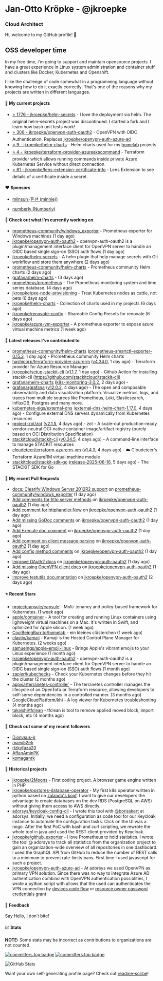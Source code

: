 # Jan-Otto Kröpke - @jkroepke
### Cloud Architect 

Hi, welcome to my GitHub profile! 👋

## OSS developer time
In my free time, I'm going to support and maintain opensource projects. I have a great experience in Linux system administration and container stuff and clusters like Docker, Kubernetes and Openshift.

I like the challenge of code somewhat in a programming language without knowing how to do it exactly correctly. That's one of the reasons why my projects are written in different languages.

#### 🌱 My current projects
- [⭐️ 1776 - jkroepke/helm-secrets](https://github.com/jkroepke/helm-secrets) - I love the deployment via helm. The original helm-secrets project was discontinued. I started a fork and I learn how bash unit tests work!
- [⭐️ 306 - jkroepke/openvpn-auth-oauth2](https://github.com/jkroepke/openvpn-auth-oauth2) - OpenVPN with OIDC Authentication. Replaces  [jkroepke/openvpn-auth-azure-ad](https://github.com/jkroepke/openvpn-auth-azure-ad) 
- [⭐️ 9 - jkroepke/helm-charts](https://github.com/jkroepke/helm-charts) - Helm charts used for my [homelab](https://github.com/jkroepke/homelab) projects.
- [⭐️ 4 - jkroepke/terraform-provider-azureakscommand](https://github.com/jkroepke/terraform-provider-azureakscommand) - Terraform provider which allows running commands inside private Azure Kubernetes Service without direct connection.
- [⭐️ 61 - jkroepke/lens-extension-certificate-info](https://github.com/jkroepke/lens-extension-certificate-info) - Lens Extension to see details of a certificate inside a secret.

#### ❤️ Sponsors

- [miinsun (민선 (minnie))](https://github.com/miinsun)

- [numberly (Numberly)](https://github.com/numberly)


#### 👷 Check out what I'm currently working on

- [prometheus-community/windows_exporter](https://github.com/prometheus-community/windows_exporter) - Prometheus exporter for Windows machines (1 day ago)
- [jkroepke/openvpn-auth-oauth2](https://github.com/jkroepke/openvpn-auth-oauth2) - openvpn-auth-oauth2 is a plugin/management interface client for OpenVPN server to handle an OIDC based single sign-on (SSO) auth flows (1 day ago)
- [jkroepke/helm-secrets](https://github.com/jkroepke/helm-secrets) - A helm plugin that help manage secrets with Git workflow and store them anywhere (2 days ago)
- [prometheus-community/helm-charts](https://github.com/prometheus-community/helm-charts) - Prometheus community Helm charts (2 days ago)
- [grafana/helm-charts](https://github.com/grafana/helm-charts) -  (3 days ago)
- [prometheus/prometheus](https://github.com/prometheus/prometheus) - The Prometheus monitoring system and time series database. (4 days ago)
- [jkroepke/pxe-node-provisioning](https://github.com/jkroepke/pxe-node-provisioning) - Treat Kubernetes nodes as cattle, not pets (6 days ago)
- [jkroepke/helm-charts](https://github.com/jkroepke/helm-charts) - Collection of charts used in my projects (6 days ago)
- [jkroepke/renovate-config](https://github.com/jkroepke/renovate-config) - Shareable Config Presets for renovate (6 days ago)
- [jkroepke/azure-vm-exporter](https://github.com/jkroepke/azure-vm-exporter) - A prometheus exporter to expose azure virtual machine metrics (1 week ago)

#### 🔭 Latest releases I've contributed to

- [prometheus-community/helm-charts](https://github.com/prometheus-community/helm-charts) ([prometheus-smartctl-exporter-0.15.3](https://github.com/prometheus-community/helm-charts/releases/tag/prometheus-smartctl-exporter-0.15.3), 1 day ago) - Prometheus community Helm charts
- [hashicorp/terraform-provider-azurerm](https://github.com/hashicorp/terraform-provider-azurerm) ([v4.34.0](https://github.com/hashicorp/terraform-provider-azurerm/releases/tag/v4.34.0), 1 day ago) - Terraform provider for Azure Resource Manager
- [jkroepke/setup-stackit-cli](https://github.com/jkroepke/setup-stackit-cli) ([v1.1.7](https://github.com/jkroepke/setup-stackit-cli/releases/tag/v1.1.7), 1 day ago) - Github Action for installing stackit-cli (https://github.com/stackitcloud/stackit-cli)
- [grafana/helm-charts](https://github.com/grafana/helm-charts) ([k8s-monitoring-3.0.2](https://github.com/grafana/helm-charts/releases/tag/k8s-monitoring-3.0.2), 2 days ago) - 
- [grafana/grafana](https://github.com/grafana/grafana) ([v12.0.2](https://github.com/grafana/grafana/releases/tag/v12.0.2), 4 days ago) - The open and composable observability and data visualization platform. Visualize metrics, logs, and traces from multiple sources like Prometheus, Loki, Elasticsearch, InfluxDB, Postgres and many more. 
- [kubernetes-sigs/external-dns](https://github.com/kubernetes-sigs/external-dns) ([external-dns-helm-chart-1.17.0](https://github.com/kubernetes-sigs/external-dns/releases/tag/external-dns-helm-chart-1.17.0), 4 days ago) - Configure external DNS servers dynamically from Kubernetes resources
- [project-zot/zot](https://github.com/project-zot/zot) ([v2.1.5](https://github.com/project-zot/zot/releases/tag/v2.1.5), 4 days ago) - zot - A scale-out production-ready vendor-neutral OCI-native container image/artifact registry (purely based on OCI Distribution Specification)
- [stackitcloud/stackit-cli](https://github.com/stackitcloud/stackit-cli) ([v0.34.5](https://github.com/stackitcloud/stackit-cli/releases/tag/v0.34.5), 4 days ago) - A command-line interface to manage STACKIT resources
- [cloudeteer/terraform-azurerm-vm](https://github.com/cloudeteer/terraform-azurerm-vm) ([v1.4.0](https://github.com/cloudeteer/terraform-azurerm-vm/releases/tag/v1.4.0), 4 days ago) - ☁️ Cloudeteer's Terraform AzureRM virtual machine module
- [stackitcloud/stackit-sdk-go](https://github.com/stackitcloud/stackit-sdk-go) ([release-2025-06-16](https://github.com/stackitcloud/stackit-sdk-go/releases/tag/release-2025-06-16), 5 days ago) - The STACKIT SDK for Go

#### 🔨 My recent Pull Requests

- [docs: Clearify Windows Server 2012R2 support](https://github.com/prometheus-community/windows_exporter/pull/2087) on [prometheus-community/windows_exporter](https://github.com/prometheus-community/windows_exporter) (1 day ago)
- [Add comments for http server methods](https://github.com/jkroepke/openvpn-auth-oauth2/pull/538) on [jkroepke/openvpn-auth-oauth2](https://github.com/jkroepke/openvpn-auth-oauth2) (1 day ago)
- [Add comment for httphandler.New](https://github.com/jkroepke/openvpn-auth-oauth2/pull/537) on [jkroepke/openvpn-auth-oauth2](https://github.com/jkroepke/openvpn-auth-oauth2) (1 day ago)
- [Add missing GoDoc comments](https://github.com/jkroepke/openvpn-auth-oauth2/pull/536) on [jkroepke/openvpn-auth-oauth2](https://github.com/jkroepke/openvpn-auth-oauth2) (1 day ago)
- [Add Execute doc comment](https://github.com/jkroepke/openvpn-auth-oauth2/pull/535) on [jkroepke/openvpn-auth-oauth2](https://github.com/jkroepke/openvpn-auth-oauth2) (1 day ago)
- [Add comment on client message parsing](https://github.com/jkroepke/openvpn-auth-oauth2/pull/534) on [jkroepke/openvpn-auth-oauth2](https://github.com/jkroepke/openvpn-auth-oauth2) (1 day ago)
- [Add config method comments](https://github.com/jkroepke/openvpn-auth-oauth2/pull/533) on [jkroepke/openvpn-auth-oauth2](https://github.com/jkroepke/openvpn-auth-oauth2) (1 day ago)
- [Improve OAuth2 docs](https://github.com/jkroepke/openvpn-auth-oauth2/pull/532) on [jkroepke/openvpn-auth-oauth2](https://github.com/jkroepke/openvpn-auth-oauth2) (1 day ago)
- [Add missing OpenVPN client docs](https://github.com/jkroepke/openvpn-auth-oauth2/pull/531) on [jkroepke/openvpn-auth-oauth2](https://github.com/jkroepke/openvpn-auth-oauth2) (1 day ago)
- [Improve testutils documentation](https://github.com/jkroepke/openvpn-auth-oauth2/pull/530) on [jkroepke/openvpn-auth-oauth2](https://github.com/jkroepke/openvpn-auth-oauth2) (2 days ago)

#### ⭐ Recent Stars

- [projectcapsule/capsule](https://github.com/projectcapsule/capsule) - Multi-tenancy and policy-based framework for Kubernetes. (1 week ago)
- [apple/container](https://github.com/apple/container) - A tool for creating and running Linux containers using lightweight virtual machines on a Mac. It's written in Swift, and optimized for Apple silicon.  (1 week ago)
- [CoolBeingBurrito/homelab](https://github.com/CoolBeingBurrito/homelab) - ein kleines clüsterchen (1 week ago)
- [clastix/kamaji](https://github.com/clastix/kamaji) - Kamaji is the Hosted Control Plane Manager for Kubernetes. (2 weeks ago)
- [samuelngs/apple-emoji-linux](https://github.com/samuelngs/apple-emoji-linux) - Brings Apple's vibrant emojis to your Linux experience (1 month ago)
- [jkroepke/openvpn-auth-oauth2](https://github.com/jkroepke/openvpn-auth-oauth2) - openvpn-auth-oauth2 is a plugin/management interface client for OpenVPN server to handle an OIDC based single sign-on (SSO) auth flows (1 month ago)
- [zapier/kubechecks](https://github.com/zapier/kubechecks) - Check your Kubernetes changes before they hit the cluster (2 months ago)
- [appvia/terranetes-controller](https://github.com/appvia/terranetes-controller) - The terranetes controller manages the lifecycle of an OpenTofu or Terraform resource, allowing developers to self-serve dependencies in a controlled manner. (3 months ago)
- [GoogleCloudPlatform/khi](https://github.com/GoogleCloudPlatform/khi) - A log viewer for Kubernetes troubleshooting (4 months ago)
- [takaishi/tfclean](https://github.com/takaishi/tfclean) - tfclean is tool to remove applied moved block, import block, etc (4 months ago)

#### 👯 Check out some of my recent followers

- [Dionysus-jr](https://github.com/Dionysus-jr)
- [maex52e5](https://github.com/maex52e5)
- [rizkyfaza20](https://github.com/rizkyfaza20)
- [AffanAminPK](https://github.com/AffanAminPK)
- [komaganrk](https://github.com/komaganrk)

#### 📜 Historical projects
- [jkroepke/2Moons](https://github.com/jkroepke/2Moons) - First coding project. A browser game engine written in PHP
- [jkroepke/postgres-database-operator](https://github.com/jkroepke/postgres-database-operator) - My first k8s operator written in python based on [zalando's kopf](https://github.com/zalando-incubator/kopf). I want to give our developers the advantage to create databases on the dev RDS (PostgreSQL on AWS) without giving them access to AWS directly.
- [adorsys/keycloak-config-cli](https://github.com/adorsys/keycloak-config-cli) - I wrote this tool with [@borisskert](https://github.com/borisskert) at adorsys. Initially, we need a configuration as code tool for our Keycloak instance to automate the configuration tasks. Click on the UI was a nogo. After the first PoC with bash and curl scripting, we rewrote the whole tool in java and used the REST client provided by Keycloak.
- [jkroepke/github_exporter](https://github.com/jkroepke/github_exporter) - I love Prometheus to hold statistics. I wrote the tool @ adorsys to track all statistics from the organization project to gain an organization-wide overview of all repositories in one dashboard. I used the GraphQL API from GitHub to reduce the number of REST calls to a minimum to prevent rate-limits bans. First time I used javascript for such a project.
- [jkroepke/openvpn-auth-azure-ad](https://github.com/jkroepke/openvpn-auth-azure-ad) - At adorsys we used OpenVPN as primary VPN solution. Since there was no way to integrate Azure AD authentication combind with OpenVPN authentication possiblities, I wrote a python script with allows that the used can authenticates the VPN connection by [devices code flow](https://docs.microsoft.com/en-us/azure/active-directory/develop/v2-oauth2-device-code) or [resource owner password credentials grant](https://docs.microsoft.com/en-us/azure/active-directory/develop/v2-oauth-ropc)

#### 💬 Feedback

Say Hello, I don't bite!

#### 📈 Stats

**NOTE:** Some stats may be incorrect as contributions to organizations
are not counted.

[![committers.top badge](https://user-badge.committers.top/germany/jkroepke.svg)](https://user-badge.committers.top/germany/jkroepke)
[![committers.top badge](https://user-badge.committers.top/germany_public/jkroepke.svg)](https://user-badge.committers.top/germany_public/jkroepke)

![GitHub Stats](https://github-readme-stats.vercel.app/api?username=jkroepke&count_private=false&theme=tokyonight&show_icons=true)

Want your own self-generating profile page? Check out [readme-scribe](https://github.com/muesli/readme-scribe)!
